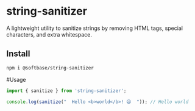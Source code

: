 # string-sanitizer

A lightweight utility to sanitize strings by removing HTML tags, special characters, and extra whitespace.

## Install

```bash
npm i @softbase/string-sanitizer
```

#Usage
```TypeScript
import { sanitize } from 'string-sanitizer';

console.log(sanitize("  Hello <b>world</b>! 😃  ")); // Hello world
```
